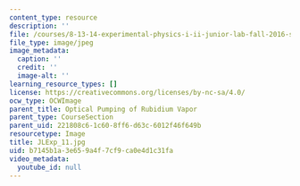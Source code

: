 ```yaml
---
content_type: resource
description: ''
file: /courses/8-13-14-experimental-physics-i-ii-junior-lab-fall-2016-spring-2017/b7145b1a3e659a4f7cf9ca0e4d1c31fa_JLExp_11.jpg
file_type: image/jpeg
image_metadata:
  caption: ''
  credit: ''
  image-alt: ''
learning_resource_types: []
license: https://creativecommons.org/licenses/by-nc-sa/4.0/
ocw_type: OCWImage
parent_title: Optical Pumping of Rubidium Vapor
parent_type: CourseSection
parent_uid: 221808c6-1c60-8ff6-d63c-6012f46f649b
resourcetype: Image
title: JLExp_11.jpg
uid: b7145b1a-3e65-9a4f-7cf9-ca0e4d1c31fa
video_metadata:
  youtube_id: null
---
```

